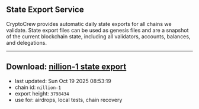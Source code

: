 ## State Export Service
CryptoCrew provides automatic daily state exports for all chains we validate. State export files can be used as genesis files and are a snapshot of the current blockchain state, including all validators, accounts, balances, and delegations.

---
**Download: [nillion-1 state export](https://ccv-s3.nbg1.your-objectstorage.com/SERVICE/nillion/nillion-1_export_3798434.json)**
---

- last updated: Sun Oct 19 2025 08:53:19
- chain id: `nillion-1`
- export height: `3798434`
- use for: airdrops, local tests, chain recovery
